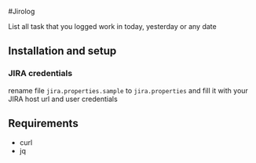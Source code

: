 #Jirolog

List all task that you logged work in today, yesterday or any date

## Installation and setup

### JIRA credentials

rename file ```jira.properties.sample``` to ```jira.properties``` and 
fill it with your JIRA host url and user credentials

## Requirements
 - curl
 - jq
